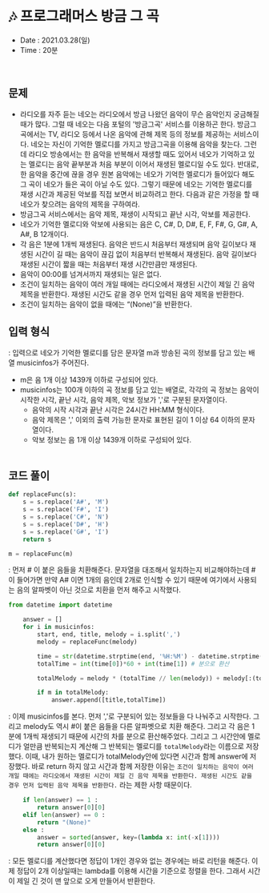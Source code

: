 #  🎶 프로그래머스 방금 그 곡
- Date : 2021.03.28(일)
- Time : 20분
<br>

## 문제

- 라디오를 자주 듣는 네오는 라디오에서 방금 나왔던 음악이 무슨 음악인지 궁금해질 때가 많다. 그럴 때 네오는 다음 포털의 '방금그곡' 서비스를 이용하곤 한다. 방금그곡에서는 TV, 라디오 등에서 나온 음악에 관해 제목 등의 정보를 제공하는 서비스이다.
네오는 자신이 기억한 멜로디를 가지고 방금그곡을 이용해 음악을 찾는다. 그런데 라디오 방송에서는 한 음악을 반복해서 재생할 때도 있어서 네오가 기억하고 있는 멜로디는 음악 끝부분과 처음 부분이 이어서 재생된 멜로디일 수도 있다. 반대로, 한 음악을 중간에 끊을 경우 원본 음악에는 네오가 기억한 멜로디가 들어있다 해도 그 곡이 네오가 들은 곡이 아닐 수도 있다. 그렇기 때문에 네오는 기억한 멜로디를 재생 시간과 제공된 악보를 직접 보면서 비교하려고 한다. 다음과 같은 가정을 할 때 네오가 찾으려는 음악의 제목을 구하여라.
- 방금그곡 서비스에서는 음악 제목, 재생이 시작되고 끝난 시각, 악보를 제공한다.
- 네오가 기억한 멜로디와 악보에 사용되는 음은 C, C#, D, D#, E, F, F#, G, G#, A, A#, B 12개이다.
- 각 음은 1분에 1개씩 재생된다. 음악은 반드시 처음부터 재생되며 음악 길이보다 재생된 시간이 길 때는 음악이 끊김 없이 처음부터 반복해서 재생된다. 음악 길이보다 재생된 시간이 짧을 때는 처음부터 재생 시간만큼만 재생된다.
- 음악이 00:00를 넘겨서까지 재생되는 일은 없다.
- 조건이 일치하는 음악이 여러 개일 때에는 라디오에서 재생된 시간이 제일 긴 음악 제목을 반환한다. 재생된 시간도 같을 경우 먼저 입력된 음악 제목을 반환한다.
- 조건이 일치하는 음악이 없을 때에는 “(None)”을 반환한다.

## 입력 형식
: 입력으로 네오가 기억한 멜로디를 담은 문자열 m과 방송된 곡의 정보를 담고 있는 배열 musicinfos가 주어진다.
- m은 음 1개 이상 1439개 이하로 구성되어 있다.
- musicinfos는 100개 이하의 곡 정보를 담고 있는 배열로, 각각의 곡 정보는 음악이 시작한 시각, 끝난 시각, 음악 제목, 악보 정보가 ','로 구분된 문자열이다.
    - 음악의 시작 시각과 끝난 시각은 24시간 HH:MM 형식이다.
    - 음악 제목은 ',' 이외의 출력 가능한 문자로 표현된 길이 1 이상 64 이하의 문자열이다.
    - 악보 정보는 음 1개 이상 1439개 이하로 구성되어 있다.
<br><br>

## 코드 풀이

```python
def replaceFunc(s):
    s = s.replace('A#', 'M')
    s = s.replace('F#', 'I')
    s = s.replace('C#', 'N')
    s = s.replace('D#', 'H')
    s = s.replace('G#', 'I')
    return s

m = replaceFunc(m)
```
: 먼저 # 이 붙은 음들을 치환해준다. 문자열을 대조해서 일치하는지 비교해야하는데 #이 들어가면 만약 A# 이면 1개의 음인데 2개로 인식할 수 있기 때문에 여기에서 사용되는 음의 알파벳이 아닌 것으로 치환을 먼저 해주고 시작했다. 

``` python
from datetime import datetime

    answer = []
    for i in musicinfos:
        start, end, title, melody = i.split(',')
        melody = replaceFunc(melody)

        time = str(datetime.strptime(end, '%H:%M') - datetime.strptime(start,'%H:%M')).split(':')
        totalTime = int(time[0])*60 + int(time[1]) # 분으로 환산

        totalMelody = melody * (totalTime // len(melody)) + melody[:(totalTime%len(melody))]

        if m in totalMelody:
            answer.append([title,totalTime])
```
: 이제 musicinfos를 본다. 먼저 ','로 구분되어 있는 정보들을 다 나눠주고 시작한다. 그리고 melody도 역시 #이 붙은 음들을 다른 알파벳으로 치환 해준다. 그리고 각 음은 1분에 1개씩 재생되기 때문에 시간의 차를 분으로 환산해주었다. 그리고 그 시간안에 멜로디가 얼만큼 반복되는지 계산해 그 반복되는 멜로디를 ```totalMelody```라는 이름으로 저장했다. 이때, 내가 원하는 멜로디가 totalMelody안에 있다면 시간과 함께 answer에 저장했다. 바로 return 하지 않고 시간과 함께 저장한 이유는 ``` 조건이 일치하는 음악이 여러 개일 때에는 라디오에서 재생된 시간이 제일 긴 음악 제목을 반환한다. 재생된 시간도 같을 경우 먼저 입력된 음악 제목을 반환한다. ``` 라는 제한 사항 때문이다.

``` python
    if len(answer) == 1 :
        return answer[0][0]
    elif len(answer) == 0 :
        return "(None)"
    else :
        answer = sorted(answer, key=(lambda x: int(-x[1])))
        return answer[0][0]
```
: 모든 멜로디를 계산했다면 정답이 1개인 경우와 없는 경우에는 바로 리턴을 해준다. 이제 정답이 2개 이상일때는 lambda를 이용해 시간을 기준으로 정렬을 한다. 그래서 시간이 제일 긴 것이 맨 앞으로 오게 만들어서 반환한다. 